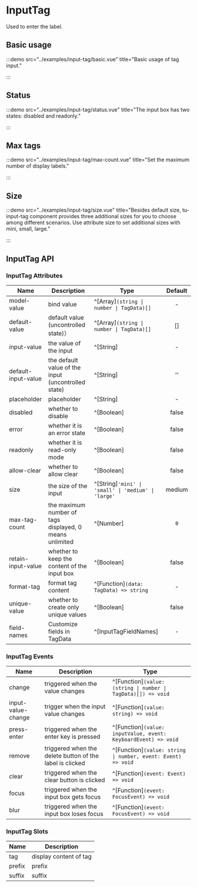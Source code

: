 # InputTag

Used to enter the label.

## Basic usage

:::demo src="../examples/input-tag/basic.vue" title="Basic usage of tag input."

:::

## Status

:::demo src="../examples/input-tag/status.vue" title="The input box has two states: disabled and readonly."

:::

## Max tags

:::demo src="../examples/input-tag/max-count.vue" title="Set the maximum number of display labels."

:::

## Size

:::demo src="../examples/input-tag/size.vue" title="Besides default size, tu-input-tag component provides three additional sizes for you to choose among different scenarios. Use attribute size to set additional sizes with mini, small, large."

:::

## InputTag API

### InputTag Attributes

| Name | Description | Type | Default |
| ------ | ---- | ---- | :----: |
| model-value | bind value | ^[Array]`(string \| number \| TagData)[]`| - |
| default-value | default value (uncontrolled state)）| ^[Array]`(string \| number \| TagData)[]`| [] |
| input-value | the value of the input | ^[String] | - |
| default-input-value | the default value of the input (uncontrolled state) | ^[String] | '' |
| placeholder | placeholder |^[String] | - |
| disabled | whether to disable | ^[Boolean] | false |
| error | whether it is an error state | ^[Boolean] | false |
| readonly | whether it is read-only mode | ^[Boolean] | false |
| allow-clear | whether to allow clear | ^[Boolean] | false |
| size | the size of the input| ^[String]`'mini' \| 'small' \| 'medium' \| 'large'` | medium |
| max-tag-count | the maximum number of tags displayed, 0 means unlimited | ^[Number] |`0`|
| retain-input-value | whether to keep the content of the input box | ^[Boolean] | false |
| format-tag | format tag content | ^[Function]`(data: TagData) => string` | - |
| unique-value | whether to create only unique values | ^[Boolean] | false |
| field-names | Customize fields in TagData |^[InputTagFieldNames] | - |

### InputTag Events

| Name | Description | Type |
| ------ | ---- | ---- |
| change | triggered when the value changes | ^[Function]`(value: (string \| number \| TagData)[]) => void` |
| input-value-change | trigger when the input value changes | ^[Function]`(value: string) => void` |
| press-enter | triggered when the enter key is pressed | ^[Function]`(value: inputValue, event: KeyboardEvent) => void` |
| remove | triggered when the delete button of the label is clicked | ^[Function]`(value: string \| number, event: Event) => void` |
| clear | triggered when the clear button is clicked | ^[Function]`(event: Event) => void` |
| focus | triggered when the input box gets focus | ^[Function]`(event: FocusEvent) => void` |
| blur | triggered when the input box loses focus | ^[Function]`(event: FocusEvent) => void` |

### InputTag Slots

| Name | Description |
| ------ | ---- |
| tag | display content of tag |
| prefix | prefix |
| suffix | suffix |
